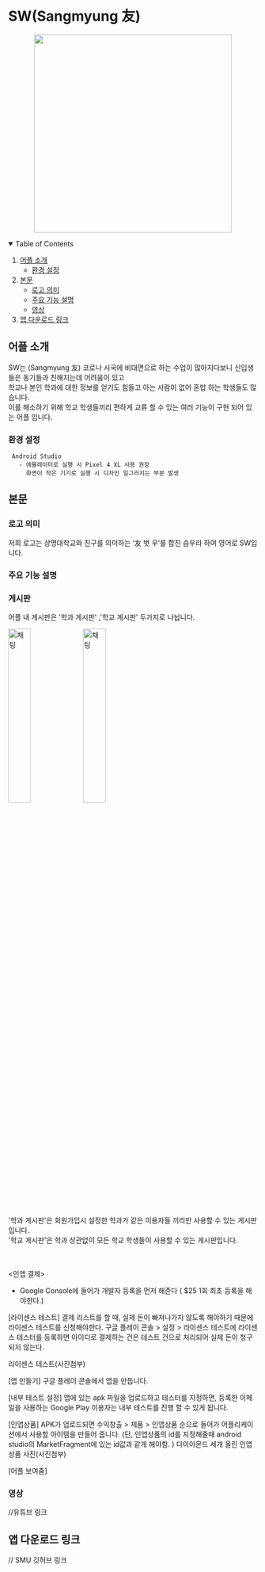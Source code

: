 # SW(Sangmyung 友) 
<p align="center">
<img width="400px" src="https://user-images.githubusercontent.com/29851772/120697106-468c7900-c4e8-11eb-9b9f-0e5a608e5bfc.png">
  
</p>

<!-- TABLE OF CONTENTS -->
<details open="open">
  <summary>Table of Contents</summary>
  <ol>
    <li>
      <a href="#어플-소개">어플 소개</a>
      <ul>
        <li><a href="#환경-설정">환경 설정</a></li>
      </ul>
    </li>
    <li>
      <a href="#본문">본문</a>
      <ul>
        <li><a href="#로고-의미">로고 의미</a></li>
        <li><a href="#주요-기능-설명">주요 기능 설명</a></li>
        <li><a href="#영상">영상</a></li>
      </ul>
    </li>
    <li><a href="#앱-다운로드-링크">앱 다운로드 링크</a></li>
  </ol>
</details>

## 어플 소개
SW는 (Sangmyung 友) 코로나 시국에 비대면으로 하는 수업이 많아지다보니 신입생들은 동기들과 친해지는데 어려움이 있고
<br>학교나 본인 학과에 대한 정보를 얻기도 힘들고 아는 사람이 없어 혼밥 하는 학생들도 많습니다. 
<br>이를 해소하기 위해 학교 학생들끼리 편하게 교류 할 수 있는 여러 기능이 구현 되어 있는 어플 입니다. 

 <h3>환경 설정</h3>

     Android Studio
       - 에뮬레이터로 실행 시 Pixel 4 XL 사용 권장
         화면이 작은 기기로 실행 시 디자인 일그러지는 부분 발생

  
## 본문
 <h3>로고 의미</h3>
  
 저희 로고는 상명대학교와 친구를 의미하는 ‘友 벗 우’를 합친 슴우라 하여 영어로 SW입니다.
  
 <h3>주요 기능 설명</h3>

### 게시판

어플 내 게시판은 '학과 게시판' ,'학교 게시판' 두가지로 나뉩니다.

<img width="30%" height = "30%" alt="채팅" src="https://user-images.githubusercontent.com/29966841/120702452-0da3d280-c4ef-11eb-82ea-b51aa76cc468.jpg"><img width="30%" height = "30%" alt="채팅" src="https://user-images.githubusercontent.com/29966841/120702563-31671880-c4ef-11eb-9f98-fba3d69e435a.jpg">

'학과 게시판'은  회원가입시 설정한 학과가 같은 이용자들 끼리만 사용할 수 있는 게시판입니다.<br/>
'학교 게시판'은 학과 상관없이 모든 학교 학생들이 사용할 수 있는 게시판입니다. 


<br/><br/>
<인앱 결제>

- Google Console에 들어가 개발자 등록을 먼저 해준다 (
$25 1회 최초 등록을 해야한다.)

[라이센스 테스트]
결제 리스트를 할 때, 실제 돈이 빠져나가지 않도록 해야하기 때문에
라이센스 테스트를 신청해야한다.
구글 플레이 콘솔 > 설정 > 라이센스 테스트에 라이센스 
테스터를 등록하면 아이디로 결제하는 건은
테스트 건으로 처리되어 실제 돈이 청구되지 않는다. 


라이센스 테스트(사진첨부)

[앱 만들기]
구글 플레이 콘솔에서 앱을 만듭니다.

[내부 테스트 설정]
앱에 있는 apk 파일을 업로드하고 테스터를 지정하면, 등록한 이메일을 사용하는 
Google Play 이용자는 내부 테스트를 진행 할 수 있게 됩니다.

[인앱상품]
APK가 업로드되면 수익창출 > 제품 > 인앱상품 순으로 들어가 
어플리케이션에서 사용할 아이템을 만들어 줍니다.
(단, 인앱상품의 id를 지정해줄때 android studio의 MarketFragment에 있는 id값과 같게 해야함. )
 다이아몬드 세개 올린 인앱상품 사진(사진첨부)

[어플 보여줌]
 <h3>영상</h3>
  
  
  
  
  //유튜브 링크
  

  
  
## 앱 다운로드 링크

  // SMU 깃허브 링크

  
  
  
  
  
  
  
  
  
  
  
  
  
  
